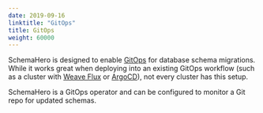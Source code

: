```yaml
---
date: 2019-09-16
linktitle: "GitOps"
title: GitOps
weight: 60000
---
```


SchemaHero is designed to enable [GitOps](https://www.weave.works/technologies/gitops/) for database schema migrations. While it works great when deploying into an existing GitOps workflow (such as a cluster with [Weave Flux](https://www.weave.works/oss/flux/) or [ArgoCD](https://argoproj.github.io/argo-cd/getting_started/)), not every cluster has this setup.

SchemaHero is a GitOps operator and can be configured to monitor a Git repo for updated schemas.


